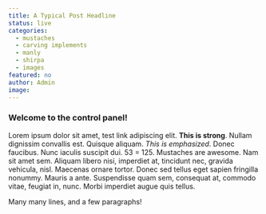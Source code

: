 ```yaml
---
title: A Typical Post Headline
status: live
categories:
  - mustaches
  - carving implements
  - manly
  - shirpa
  - images
featured: no
author: Admin
image:
---
```

### Welcome to the control panel! 

Lorem ipsum dolor sit amet, test link adipiscing elit. **This is strong**. Nullam dignissim convallis est. Quisque aliquam. *This is emphasized*. Donec faucibus. Nunc iaculis suscipit dui. 53 = 125. Mustaches are awesome. Nam sit amet sem. Aliquam libero nisi, imperdiet at, tincidunt nec, gravida vehicula, nisl. Maecenas ornare tortor. Donec sed tellus eget sapien fringilla nonummy. Mauris a ante. Suspendisse quam sem, consequat at, commodo vitae, feugiat in, nunc. Morbi imperdiet augue quis tellus.

Many many lines, and a few paragraphs! 

